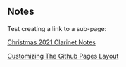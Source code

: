 ## Notes

Test creating a link to a sub-page:

[Christmas 2021 Clarinet Notes](2021-12-clarinets)

[Customizing The Github Pages Layout](https://aregsar.com/blog/2019/how-to-customize-your-github-pages-blog-layout-in-five-minutes/#how-to-customize-your-github-pages-blog-layout-in-five-minutes)
